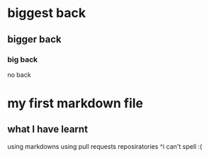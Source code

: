 # biggest back
## bigger back
### big back
no back

# my first markdown file
## what I have learnt
using markdowns
using pull requests 
reposiratories 
^i can't spell :(
